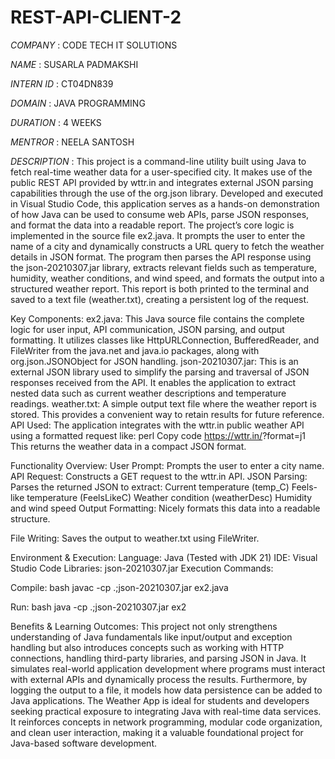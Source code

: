 # REST-API-CLIENT-2

*COMPANY* : CODE TECH IT SOLUTIONS

*NAME* : SUSARLA PADMAKSHI

*INTERN ID* : CT04DN839

*DOMAIN* : JAVA PROGRAMMING

*DURATION* : 4 WEEKS

*MENTROR* : NEELA SANTOSH

*DESCRIPTION* : 
This project is a command-line utility built using Java to fetch real-time weather data for a user-specified city. It makes use of the public REST API provided by wttr.in and integrates external JSON parsing capabilities through the use of the org.json library. Developed and executed in Visual Studio Code, this application serves as a hands-on demonstration of how Java can be used to consume web APIs, parse JSON responses, and format the data into a readable report.
The project’s core logic is implemented in the source file ex2.java. It prompts the user to enter the name of a city and dynamically constructs a URL query to fetch the weather details in JSON format. The program then parses the API response using the json-20210307.jar library, extracts relevant fields such as temperature, humidity, weather conditions, and wind speed, and formats the output into a structured weather report. This report is both printed to the terminal and saved to a text file (weather.txt), creating a persistent log of the request.

Key Components:
ex2.java: This Java source file contains the complete logic for user input, API communication, JSON parsing, and output formatting. It utilizes classes like HttpURLConnection, BufferedReader, and FileWriter from the java.net and java.io packages, along with org.json.JSONObject for JSON handling.
json-20210307.jar: This is an external JSON library used to simplify the parsing and traversal of JSON responses received from the API. It enables the application to extract nested data such as current weather descriptions and temperature readings.
weather.txt: A simple output text file where the weather report is stored. This provides a convenient way to retain results for future reference.
API Used: The application integrates with the wttr.in public weather API using a formatted request like:
perl
Copy code
https://wttr.in/<city>?format=j1
This returns the weather data in a compact JSON format.

Functionality Overview:
User Prompt: Prompts the user to enter a city name.
API Request: Constructs a GET request to the wttr.in API.
JSON Parsing: Parses the returned JSON to extract:
Current temperature (temp_C)
Feels-like temperature (FeelsLikeC)
Weather condition (weatherDesc)
Humidity and wind speed
Output Formatting: Nicely formats this data into a readable structure.

File Writing: Saves the output to weather.txt using FileWriter.

Environment & Execution:
Language: Java (Tested with JDK 21)
IDE: Visual Studio Code
Libraries: json-20210307.jar
Execution Commands:

Compile:
bash
javac -cp .;json-20210307.jar ex2.java

Run:
bash
java -cp .;json-20210307.jar ex2

Benefits & Learning Outcomes:
This project not only strengthens understanding of Java fundamentals like input/output and exception handling but also introduces concepts such as working with HTTP connections, handling third-party libraries, and parsing JSON in Java. It simulates real-world application development where programs must interact with external APIs and dynamically process the results. Furthermore, by logging the output to a file, it models how data persistence can be added to Java applications.
The Weather App is ideal for students and developers seeking practical exposure to integrating Java with real-time data services. It reinforces concepts in network programming, modular code organization, and clean user interaction, making it a valuable foundational project for Java-based software development.
